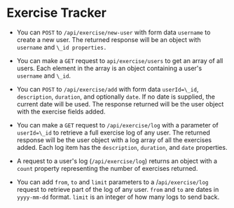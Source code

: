 # Exercise Tracker

- You can `POST` to `/api/exercise/new-user` with form data `username` to create a new user. The returned response will be an object with `username` and `\_id properties.`

- You can make a `GET` request to `api/exercise/users` to get an array of all users. Each element in the array is an object containing a user's `username` and `\_id`.

- You can `POST` to `/api/exercise/add` with form data `userId=\_id`, `description`, `duration`, and optionally `date`. If no date is supplied, the current date will be used. The response returned will be the user object with the exercise fields added.

- You can make a `GET` request to `/api/exercise/log` with a parameter of `userId=\_id` to retrieve a full exercise log of any user. The returned response will be the user object with a log array of all the exercises added. Each log item has the `description`, `duration`, and `date` properties.

- A request to a user's log (`/api/exercise/log`) returns an object with a `count` property representing the number of exercises returned.

- You can add `from`, `to` and `limit` parameters to a /`api/exercise/log` request to retrieve part of the log of any user. `from` and `to` are dates in `yyyy-mm-dd` format. `limit` is an integer of how many logs to send back.
